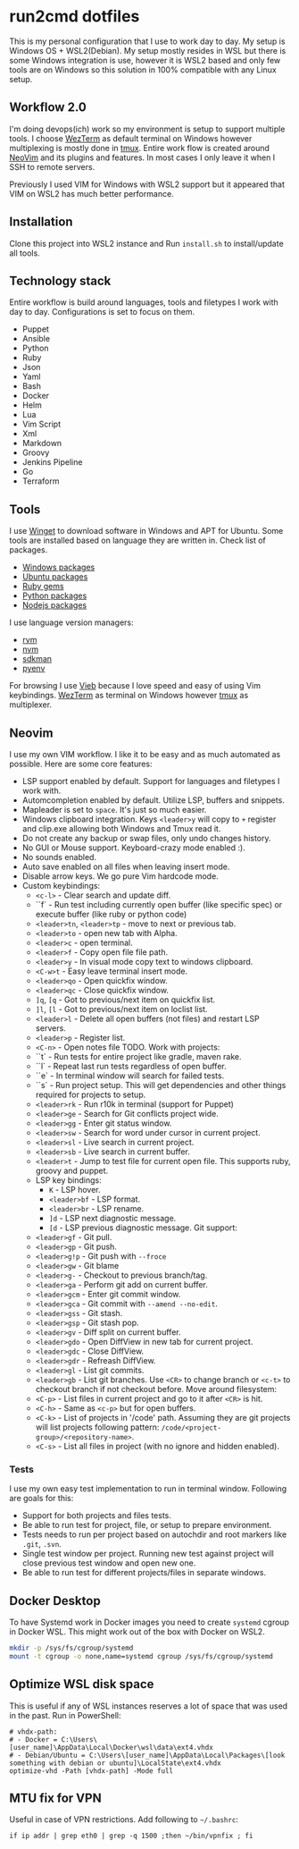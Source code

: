 # run2cmd dotfiles

This is my personal configuration that I use to work day to day. My setup is
Windows OS + WSL2(Debian). My setup mostly resides in WSL but there is some
Windows integration is use, however it is WSL2 based and only few tools are on
Windows so this solution in 100% compatible with any Linux setup.

## Workflow 2.0

I'm doing devops(ich) work so my environment is setup to support multiple
tools. I choose [WezTerm](https://wezfurlong.org/wezterm/index.html) as default
terminal on Windows however multiplexing is mostly done in
[tmux](https://github.com/tmux/tmux). Entire work flow is created around
[NeoVim](https://github.com/neovim/neovim) and its plugins and features. In most cases I
only leave it when I SSH to remote servers.

Previously I used VIM for Windows with WSL2 support but it appeared that VIM on
WSL2 has much better performance.

## Installation

Clone this project into WSL2 instance and Run `install.sh` to install/update
all tools.

## Technology stack

Entire workflow is build around languages, tools and filetypes I work with day to day.
Configurations is set to focus on them.

- Puppet
- Ansible
- Python
- Ruby
- Json
- Yaml
- Bash
- Docker
- Helm
- Lua
- Vim Script
- Xml
- Markdown
- Groovy
- Jenkins Pipeline
- Go
- Terraform

## Tools

I use [Winget](https://github.com/microsoft/winget-cli) to download software in Windows and APT for
Ubuntu. Some tools are installed based on language they are written in. Check
list of packages.

- [Windows packages](Winfile)
- [Ubuntu packages](Pkgfile)
- [Ruby gems](Gemfile)
- [Python packages](Pythonfile)
- [Nodejs packages](package.json)

I use language version managers:

- [rvm](https://rvm.io/)
- [nvm](https://github.com/nvm-sh/nvm)
- [sdkman](https://sdkman.io/)
- [pyenv](https://github.com/pyenv/pyenv)

For browsing I use [Vieb](https://vieb.dev/) because I love speed and easy of
using Vim keybindings. [WezTerm](https://wezfurlong.org/wezterm/index.html) as
terminal on Windows however [tmux](https://github.com/tmux/tmux) as
multiplexer.

## Neovim

I use my own VIM workflow. I like it to be easy and as much automated as
possible. Here are some core features:

- LSP support enabled by default. Support for languages and filetypes I work with.
- Automcompletion enabled by default. Utilize LSP, buffers and snippets.
- Mapleader is set to `space`. It's just so much easier.
- Windows clipboard integration. Keys `<leader>y` will copy to `+` register and clip.exe allowing both Windows and Tmux read it.
- Do not create any backup or swap files, only undo changes history.
- No GUI or Mouse support. Keyboard-crazy mode enabled :).
- No sounds enabled.
- Auto save enabled on all files when leaving insert mode.
- Disable arrow keys. We go pure Vim hardcode mode.
- Custom keybindings:
    - `<c-l>` - Clear search and update diff.
    - ``f` - Run test including currently open buffer (like specific spec) or execute buffer (like ruby or python code)
    - `<leader>tn`, `<leader>tp` - move to next or previous tab.
    - `<leader>to` - open new tab with Alpha.
    - `<leader>c` - open terminal.
    - `<leader>f` - Copy open file file path.
    - `<leader>y` - In visual mode copy text to windows clipboard.
    - `<C-w>t` - Easy leave terminal insert mode.
    - `<leader>qo` - Open quickfix window.
    - `<leader>qc` - Close quickfix window.
    - `]q`, `[q` - Got to previous/next item on quickfix list.
    - `]l`, `[l` - Got to previous/next item on loclist list.
    - `<leader>l` - Delete all open buffers (not files) and restart LSP servers.
    - `<leader>p` - Register list.
    - `<C-n>` - Open notes file TODO.
    Work with projects:
    - ``t` - Run tests for entire project like gradle, maven rake.
    - ``l` - Repeat last run tests regardless of open buffer.
    - ``e` - In terminal window will search for failed tests.
    - ``s` - Run project setup. This will get dependencies and other things required for projects to setup.
    - `<leader>rk` - Run r10k in terminal (support for Puppet)
    - `<leader>ge` - Search for Git conflicts project wide.
    - `<leader>gg` - Enter git status window.
    - `<leader>sw` - Search for word under cursor in current project.
    - `<leader>sl` - Live search in current project.
    - `<leader>sb` - Live search in current buffer.
    - `<leader>t` - Jump to test file for current open file. This supports ruby, groovy and puppet.
    - LSP key bindings:
        - `K` - LSP hover.
        - `<leader>bf` - LSP format.
        - `<leader>br` - LSP rename.
        - `]d` - LSP next diagnostic message.
        - `[d` - LSP previous diagnostic message.
    Git support:
    - `<leader>gf` - Git pull.
    - `<leader>gp` - Git push.
    - `<leader>g!p` - Git push with `--froce`
    - `<leader>gw` - Git blame
    - `<leader>g-` - Checkout to previous branch/tag.
    - `<leader>ga` - Perform git add on current buffer.
    - `<leader>gcm` - Enter git commit window.
    - `<leader>gca` - Git commit with `--amend --no-edit`.
    - `<leader>gss` - Git stash.
    - `<leader>gsp` - Git stash pop.
    - `<leader>gv` - Diff split on current buffer.
    - `<leader>gdo` - Open DiffView in new tab for current project.
    - `<leader>gdc` - Close DiffView.
    - `<leader>gdr` - Refreash DiffView.
    - `<leader>gl` - List git commits.
    - `<leader>gb` - List git branches. Use `<CR>` to change branch or `<c-t>` to checkout branch if not checkout before.
    Move around filesystem:
    - `<C-p>` - List files in current project and go to it after `<CR>` is hit.
    - `<C-h>` - Same as `<c-p>` but for open buffers.
    - `<C-k>` - List of projects in '/code' path. Assuming they are git projects will list projects following pattern: `/code/<project-group>/<repository-name>`.
    - `<C-s>` - List all files in project (with no ignore and hidden enabled).

### Tests

I use my own easy test implementation to run in terminal window. Following are goals for this:

- Support for both projects and files tests.
- Be able to run test for project, file, or setup to prepare environment.
- Tests needs to run per project based on autochdir and root markers like `.git`, `.svn`.
- Single test window per project. Running new test against project will close previous test window and open new one.
- Be able to run test for different projects/files in separate windows.

## Docker Desktop

To have Systemd work in Docker images you need to create `systemd` cgroup in
Docker WSL. This might work out of the box with Docker on WSL2.

```bash
mkdir -p /sys/fs/cgroup/systemd
mount -t cgroup -o none,name=systemd cgroup /sys/fs/cgroup/systemd
```

## Optimize WSL disk space

This is useful if any of WSL instances reserves a lot of space that was used in the past. Run in PowerShell:

```pwershell
# vhdx-path:
# - Docker = C:\Users\[user_name]\AppData\Local\Docker\wsl\data\ext4.vhdx
# - Debian/Ubuntu = C:\Users\[user_name]\AppData\Local\Packages\[look something with debian or ubuntu]\LocalState\ext4.vhdx
optimize-vhd -Path [vhdx-path] -Mode full
```

## MTU fix for VPN

Useful in case of VPN restrictions. Add following to `~/.bashrc`:

```# Fix for VPN
if ip addr | grep eth0 | grep -q 1500 ;then ~/bin/vpnfix ; fi
```
